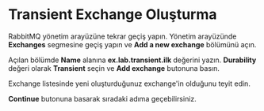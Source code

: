 # Transient Exchange Oluşturma

RabbitMQ yönetim arayüzüne tekrar geçiş yapın. Yönetim arayüzünde **Exchanges** segmesine geçiş yapın ve **Add a new exchange** bölümünü açın.

Açılan bölümde **Name** alanına **ex.lab.transient.ilk** değerini yazın. **Durability** değeri olarak **Transient** seçin ve **Add exchange** butonuna basın.

Exchange listesinde yeni oluşturduğunuz exchange'in olduğunu teyit edin.

**Continue** butonuna basarak sıradaki adıma geçebilirsiniz.
